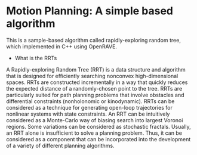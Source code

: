 Motion Planning: A simple based algorithm
========
This is a sample-based algorithm called rapidly-exploring random tree, which implemented in C++ using OpenRAVE.

* What is the RRTs

A Rapidly-exploring Random Tree (RRT) is a data structure and algorithm that is designed for efficiently searching nonconvex high-dimensional spaces. RRTs are constructed incrementally in a way that quickly reduces the expected distance of a randomly-chosen point to the tree. RRTs are particularly suited for path planning problems that involve obstacles and differential constraints (nonholonomic or kinodynamic). RRTs can be considered as a technique for generating open-loop trajectories for nonlinear systems with state constraints. An RRT can be intuitively considered as a Monte-Carlo way of biasing search into largest Voronoi regions. Some variations can be considered as stochastic fractals. Usually, an RRT alone is insufficient to solve a planning problem. Thus, it can be considered as a component that can be incorporated into the development of a variety of different planning algorithms.
